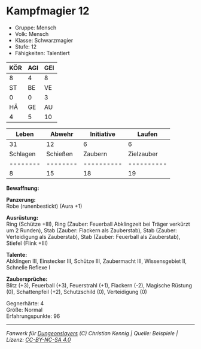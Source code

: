 # Kampfmagier 12  
- Gruppe: Mensch  
- Volk: Mensch  
- Klasse: Schwarzmagier  
- Stufe: 12  
- Fähigkeiten: Talentiert  


| KÖR | AGI | GEI |  
| --- | --- | --- |  
| 8   | 4   | 8   |
| ST  | BE  | VE  |  
| 0   | 0   | 3   |
| HÄ  | GE  | AU  |  
| 4   | 5   | 10  |


| Leben    | Abwehr   | Initiative | Laufen     |
| -------- | -------- | ---------- | ---------- |
| 31       | 12       | 6          | 6          |
| Schlagen | Schießen | Zaubern    | Zielzauber |
| -------- | -------- | ---------- | ---------- |
| 8        | 15       | 18         | 19         |

**Bewaffnung:**  


**Panzerung:**  
Robe (runenbestickt) (Aura +1)

**Ausrüstung:**  
Ring (Schütze +III), Ring (Zauber: Feuerball Abklingzeit bei Träger verkürzt um 2 Runden), Stab (Zauber: Flackern als Zauberstab), Stab (Zauber: Verteidigung als Zauberstab), Stab (Zauber: Feuerball als Zauberstab), Stiefel (Flink +III)

**Talente:**  
Abklingen III, Einstecker III, Schütze III, Zaubermacht III, Wissensgebiet II, Schnelle Reflexe I

**Zaubersprüche:**  
Blitz (+3), Feuerball (+3), Feuerstrahl (+1), Flackern (-2), Magische Rüstung (0), Schattenpfeil (+2), Schutzschild (0), Verteidigung (0)

Gegnerhärte: 4  
Größe: Normal  
Erfahrungspunkte: 96  



___
*Fanwerk für [Dungeonslayers](https://www.dungeonslayers.net/) (C) Christian Kennig | Quelle: Beispiele | Lizenz: [CC-BY-NC-SA 4.0](https://creativecommons.org/licenses/by-nc-sa/4.0/deed.de)*